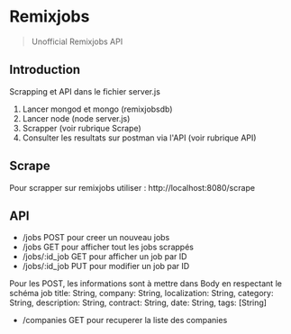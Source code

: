 # Remixjobs

> Unofficial Remixjobs API

## Introduction

Scrapping et API dans le fichier server.js

1. Lancer mongod et mongo (remixjobsdb)
2. Lancer node (node server.js)
3. Scrapper (voir rubrique Scrape) 
4. Consulter les resultats sur postman via l'API (voir rubrique API)

## Scrape

Pour scrapper sur remixjobs utiliser : http://localhost:8080/scrape

## API

* /jobs POST pour creer un nouveau jobs
* /jobs GET pour afficher tout les jobs scrappés
* /jobs/:id_job GET pour afficher un job par ID
* /jobs/:id_job PUT pour modifier un job par ID

Pour les POST, les informations sont à mettre dans Body en respectant le schéma job
    title: String,
	company: String,
	localization: String,
	category: String,
	description: String,
	contract: String,
	date: String,
	tags: [String]

* /companies GET pour recuperer la liste des companies